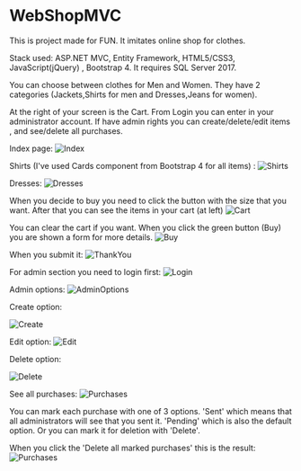 # WebShopMVC
This is project made for FUN. It imitates online shop for clothes. 

Stack used: ASP.NET MVC, Entity Framework, HTML5/CSS3, JavaScript(jQuery) , Bootstrap 4.
It requires SQL Server 2017.

You can choose between clothes for Men and Women. They have 2 categories (Jackets,Shirts for men and Dresses,Jeans for women).

At the right of your screen is the Cart. From Login you can enter in your administrator account.
If have admin rights you can create/delete/edit items , and see/delete all purchases.



Index page:
![Index](https://github.com/BackNot/WebShopMVC/blob/master/PicturesOfProject/Index.png)


Shirts (I've used Cards component from Bootstrap 4 for all items) : 
![Shirts](https://github.com/BackNot/WebShopMVC/blob/master/PicturesOfProject/Shirts.png)


Dresses:
![Dresses](https://github.com/BackNot/WebShopMVC/blob/master/PicturesOfProject/Dresses.png)


When you decide to buy you need to click the button with the size that you want. After that you can see the items in your cart (at left)
![Cart](https://github.com/BackNot/WebShopMVC/blob/master/PicturesOfProject/Cart1.png)

You can clear the cart if you want. When you click the green button (Buy) you are shown a form for more details.
![Buy](https://github.com/BackNot/WebShopMVC/blob/master/PicturesOfProject/Buy.png)

When you submit it:
![ThankYou](https://github.com/BackNot/WebShopMVC/blob/master/PicturesOfProject/ThankYou.png)


For admin section you need to login first:
![Login](https://github.com/BackNot/WebShopMVC/blob/master/PicturesOfProject/Login.png)


Admin options:
![AdminOptions](https://github.com/BackNot/WebShopMVC/blob/master/PicturesOfProject/AdminPanel.png)


Create option:

![Create](https://github.com/BackNot/WebShopMVC/blob/master/PicturesOfProject/CreateItem.png)


Edit option:
![Edit](https://github.com/BackNot/WebShopMVC/blob/master/PicturesOfProject/Edit.png)

Delete option:

![Delete](https://github.com/BackNot/WebShopMVC/blob/master/PicturesOfProject/Delete.png)

See all purchases:
![Purchases](https://github.com/BackNot/WebShopMVC/blob/master/PicturesOfProject/Purchases.png)

You can mark each purchase with one of 3 options. 
'Sent' which means that all administrators will see that you sent it.
'Pending' which is also the default option. 
Or you can mark it for deletion with 'Delete'.

When you click the 'Delete all marked purchases' this is the result:
![Purchases](https://github.com/BackNot/WebShopMVC/blob/master/PicturesOfProject/Purchases2.png)


